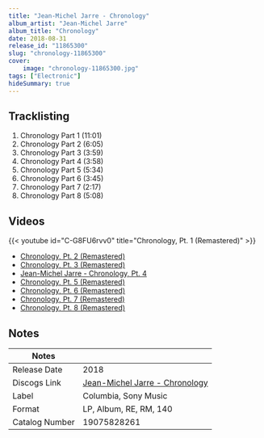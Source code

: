 ```yaml
---
title: "Jean-Michel Jarre - Chronology"
album_artist: "Jean-Michel Jarre"
album_title: "Chronology"
date: 2018-08-31
release_id: "11865300"
slug: "chronology-11865300"
cover:
    image: "chronology-11865300.jpg"
tags: ["Electronic"]
hideSummary: true
---
```


## Tracklisting
1. Chronology Part 1 (11:01)
2. Chronology Part 2 (6:05)
3. Chronology Part 3 (3:59)
4. Chronology Part 4 (3:58)
5. Chronology Part 5 (5:34)
6. Chronology Part 6 (3:45)
7. Chronology Part 7 (2:17)
8. Chronology Part 8 (5:08)

## Videos
{{< youtube id="C-G8FU6rvv0" title="Chronology, Pt. 1 (Remastered)" >}}
- [Chronology, Pt. 2 (Remastered)](https://www.youtube.com/watch?v=yqYkZ1etjnY)
- [Chronology, Pt. 3 (Remastered)](https://www.youtube.com/watch?v=cP9RDCrU6c4)
- [Jean-Michel Jarre - Chronology, Pt. 4](https://www.youtube.com/watch?v=Eqilin4Cv08)
- [Chronology, Pt. 5 (Remastered)](https://www.youtube.com/watch?v=9QiPuMR9ZCQ)
- [Chronology, Pt. 6 (Remastered)](https://www.youtube.com/watch?v=7KaJbAXG6A8)
- [Chronology, Pt. 7 (Remastered)](https://www.youtube.com/watch?v=epGfMAW6GjQ)
- [Chronology, Pt. 8 (Remastered)](https://www.youtube.com/watch?v=V9EDK0liz8A)

## Notes

| Notes          |             |
| ---------------| ----------- |
| Release Date   | 2018 |
| Discogs Link   | [Jean-Michel Jarre - Chronology](https://www.discogs.com/release/11865300) |
| Label          | Columbia, Sony Music |
| Format         | LP, Album, RE, RM, 140 |
| Catalog Number | 19075828261 |

